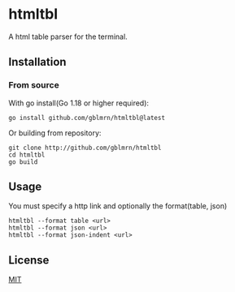 # htmltbl
A html table parser for the terminal.

## Installation
### From source
With go install(Go 1.18 or higher required):

    go install github.com/gblmrn/htmltbl@latest

Or building from repository:

    git clone http://github.com/gblmrn/htmltbl
    cd htmltbl
    go build

## Usage
You must specify a http link and optionally the format(table, json)

    htmltbl --format table <url>
    htmltbl --format json <url>
    htmltbl --format json-indent <url>

## License
[MIT](https://github.com/gblmrn/htmltbl/raw/main/LICENSE)
